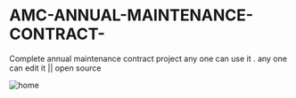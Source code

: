 ﻿# AMC-ANNUAL-MAINTENANCE-CONTRACT-
Complete annual maintenance contract project any one can use it .
any one can edit it || open source 

![home](https://github.com/milanabraham/AMC-ANNUAL-MAINTENANCE-CONTRACT-/assets/99114062/92132d5c-d187-47fb-be17-76f88737c806)
